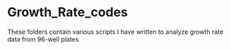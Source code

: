 # Growth_Rate_codes

These folders contain various scripts I have written to analyze growth rate data from 96-well plates
